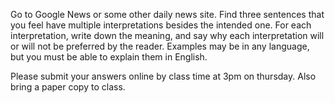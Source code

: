 Go to Google News or some other daily news site. Find three sentences
that you feel have multiple interpretations besides the intended
one. For each interpretation, write down the meaning, and say why each
interpretation will or will not be preferred by the reader. Examples
may be in any language, but you must be able to explain them in
English.

Please submit your answers online by class time at 3pm on
thursday. Also bring a paper copy to class.

